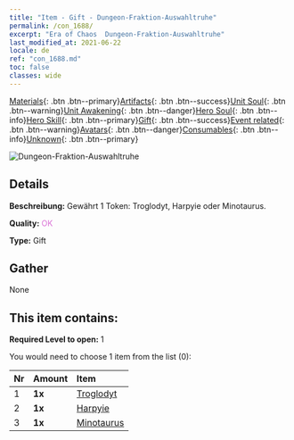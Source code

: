 ```yaml
---
title: "Item - Gift - Dungeon-Fraktion-Auswahltruhe"
permalink: /con_1688/
excerpt: "Era of Chaos  Dungeon-Fraktion-Auswahltruhe"
last_modified_at: 2021-06-22
locale: de
ref: "con_1688.md"
toc: false
classes: wide
---
```

 [Materials](/ItemsDE/){: .btn .btn--primary}[Artifacts](/ItemsDE/Artifacts/){: .btn .btn--success}[Unit Soul](/ItemsDE/UnitSoul/){: .btn .btn--warning}[Unit Awakening](/ItemsDE/UnitAwakening/){: .btn .btn--danger}[Hero Soul](/ItemsDE/HeroSoul/){: .btn .btn--info}[Hero Skill](/ItemsDE/HeroSkill/){: .btn .btn--primary}[Gift](/ItemsDE/Gift/){: .btn .btn--success}[Event related](/ItemsDE/Events/){: .btn .btn--warning}[Avatars](/ItemsDE/Avatars/){: .btn .btn--danger}[Consumables](/ItemsDE/Consumables/){: .btn .btn--info}[Unknown](/ItemsDE/Unknown/){: .btn .btn--primary}

 ![Dungeon-Fraktion-Auswahltruhe](/images/t/i_907304.png)

## Details
 **Beschreibung:** Gewährt 1 Token: Troglodyt, Harpyie oder Minotaurus.

 **Quality:** <span style="color: #DA70D6">OK</span>

 **Type:** Gift

## Gather

  None

## This item contains:

 **Required Level to open:** 1

 You would need to choose 1 item from the list (0):

  | Nr | Amount |     Item    |
  |:---|:-------|:------------|
  | 1 |  **1x** | [Troglodyt](/ItemsDE/unt_244/) |  | 
  | 2 |  **1x** | [Harpyie](/ItemsDE/unt_245/) |  | 
  | 3 |  **1x** | [Minotaurus](/ItemsDE/unt_248/) |  | 
